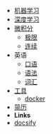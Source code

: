 - [机器学习](ml)
- [深度学习](dl)
- [微积分](calculus/introduction)
  - [极限](calculus/limit)
  - [连续](calculus/continuity)
- 英语
  - [口语](en/colloquialism)
  - [语法](en/grammar)
  - [词汇](en/vocabulary)
- [工具](tools/bookmarks)
  - [docker](tools/docker)
- [简历](profile)
- **Links**
- [docsify](https://docsify.js.org)